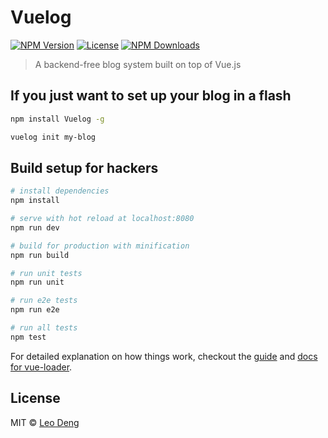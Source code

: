 # Vuelog

[![NPM Version](https://img.shields.io/npm/v/Vuelog.svg?style=flat)](https://www.npmjs.com/package/Vuelog) 
[![License](https://img.shields.io/npm/l/Vuelog.svg?style=flat)](https://www.npmjs.com/package/Vuelog) 
[![NPM Downloads](https://img.shields.io/npm/dm/Vuelog.svg?style=flat)](https://www.npmjs.com/package/Vuelog) 

> A backend-free blog system built on top of Vue.js

## If you just want to set up your blog in a flash

```bash
npm install Vuelog -g

vuelog init my-blog
```

## Build setup for hackers

``` bash
# install dependencies
npm install

# serve with hot reload at localhost:8080
npm run dev

# build for production with minification
npm run build

# run unit tests
npm run unit

# run e2e tests
npm run e2e

# run all tests
npm test
```

For detailed explanation on how things work, checkout the [guide](https://github.com/vuejs-templates/webpack#vue-webpack-boilerplate) and [docs for vue-loader](http://vuejs.github.io/vue-loader).

## License

MIT © [Leo Deng](https://myst729.github.io/)
